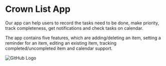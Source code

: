 # Crown List App

Our app can help users to record the tasks need to be done, make priority, track completeness, get notifications and check tasks on calendar. 

The app contains five features, which are adding/deleting an item, setting a reminder for an item, editing an existing item, tracking completed/uncompleted item and calendar support. 

![GitHub Logo](/images/logo.png)
